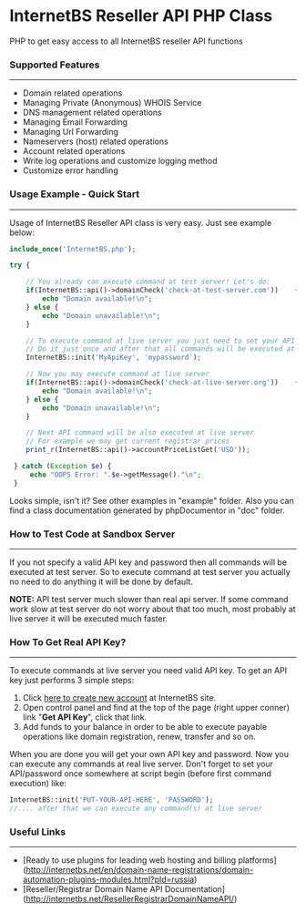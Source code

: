 # InternetBS Reseller API PHP Class
PHP to get easy access to all InternetBS reseller API functions

### Supported Features
--------
* Domain related operations
* Managing Private (Anonymous) WHOIS Service
* DNS management related operations
* Managing Email Forwarding
* Managing Url Forwarding
* Nameservers (host) related operations
* Account related operations
* Write log operations and customize logging method
* Customize error handling


### Usage Example - Quick Start
--------
Usage of InternetBS Reseller API class is very easy. Just see example below:
```php
include_once('InternetBS.php');

try {

    // You already can execute command at test server! Let's do:
    if(InternetBS::api()->domainCheck('check-at-test-server.com'))    {
        echo "Domain available!\n";
    } else {
        echo "Domain unavailable!\n";
    }

    // To execute command at live server you just need to set your API key and password.
    // Do it just once and after that all commands will be executed at live server.
    InternetBS::init('MyApiKey', 'mypassword');

    // Now you may execute command at live server
    if(InternetBS::api()->domainCheck('check-at-live-server.org'))    {
        echo "Domain available!\n";
    } else {
        echo "Domain unavailable!\n";
    }

    // Next API command will be also executed at live server
    // For example we may get current registrar prices
    print_r(InternetBS::api()->accountPriceListGet('USD'));

 } catch (Exception $e) {
     echo "OOPS Error: ".$e->getMessage()."\n";
 }
```

Looks simple, isn't it? See other examples in "example" folder. Also you can find a class documentation generated by phpDocumentor in "doc" folder.


### How to Test Code at Sandbox Server
--------
If you not specify a valid API key and password then all commands will be executed at test server. So to execute command at test server you actually no need to do anything it will be done by default.

**NOTE:** API test server much slower than real api server. If some command work slow at test server do not worry about that too much, most probably at live server it will be executed much faster.

### How To Get Real API Key?
--------
To execute commands at live server you need valid API key. To get an API key just performs 3 simple steps:

 1. Click  [here to create new account](https://internetbs.net/newaccount.html?pId=russia) at InternetBS site.
 2. Open control panel and find at the top of the page (right upper conner) link "**Get API Key**", click that link.
 3. Add funds to your balance in order to be able to execute payable operations like domain registration, renew, transfer and so on.

When you are done you will get your own API key and password. Now you can execute any commands at real live server. Don't forget to set your API/password once somewhere at script begin (before first command execution) like:
```php
InternetBS::init('PUT-YOUR-API-HERE', 'PASSWORD');
//.... after that we can execute any command(s) at live server
```

### Useful Links
--------
* [Ready to use plugins for leading web hosting and billing platforms] (http://internetbs.net/en/domain-name-registrations/domain-automation-plugins-modules.html?pId=russia)
* [Reseller/Registrar Domain Name API Documentation] (http://internetbs.net/ResellerRegistrarDomainNameAPI/)

